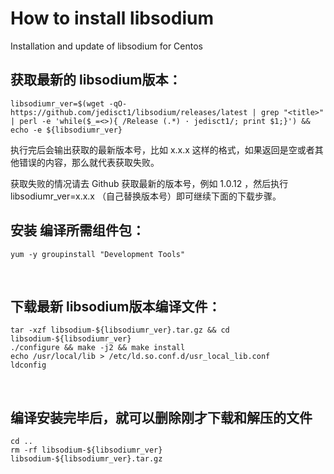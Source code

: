 # How to install libsodium
Installation and update of libsodium for Centos



## 获取最新的 libsodium版本：
```
libsodiumr_ver=$(wget -qO- https://github.com/jedisct1/libsodium/releases/latest | grep "<title>" | perl -e 'while($_=<>){ /Release (.*) · jedisct1/; print $1;}') && echo -e ${libsodiumr_ver}
```
执行完后会输出获取的最新版本号，比如 x.x.x 这样的格式，如果返回是空或者其他错误的内容，那么就代表获取失败。

获取失败的情况请去 Github 获取最新的版本号，例如 1.0.12 ，然后执行 libsodiumr_ver=x.x.x （自己替换版本号）即可继续下面的下载步骤。


## 安装 编译所需组件包：
```
yum -y groupinstall "Development Tools"
```


 
## 下载最新 libsodium版本编译文件：
```wget https://github.com/jedisct1/libsodium/releases/download/${libsodiumr_ver}/libsodium-${libsodiumr_ver}.tar.gz
tar -xzf libsodium-${libsodiumr_ver}.tar.gz && cd libsodium-${libsodiumr_ver}
./configure && make -j2 && make install
echo /usr/local/lib > /etc/ld.so.conf.d/usr_local_lib.conf
ldconfig
```
 
## 编译安装完毕后，就可以删除刚才下载和解压的文件
```
cd ..
rm -rf libsodium-${libsodiumr_ver}
libsodium-${libsodiumr_ver}.tar.gz
```
